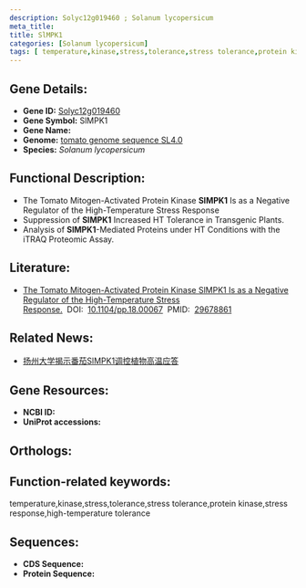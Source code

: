 ```yaml
---
description: Solyc12g019460 ; Solanum lycopersicum
meta_title:
title: SlMPK1
categories: [Solanum lycopersicum]
tags: [ temperature,kinase,stress,tolerance,stress tolerance,protein kinase,stress response,high-temperature tolerance ]
---
```


## Gene Details:
- **Gene ID:**	[Solyc12g019460]()
- **Gene Symbol:** SlMPK1
- **Gene Name:** 
- **Genome:** [tomato genome sequence SL4.0]()
- **Species:** *Solanum lycopersicum*

## Functional Description:
   - The Tomato Mitogen-Activated Protein Kinase **SlMPK1** Is as a Negative Regulator of the High-Temperature Stress Response
   - Suppression of **SlMPK1** Increased HT Tolerance in Transgenic Plants.
   - Analysis of **SlMPK1**-Mediated Proteins under HT Conditions with the iTRAQ Proteomic Assay.

## Literature:
   - [The Tomato Mitogen-Activated Protein Kinase SlMPK1 Is as a Negative Regulator of the High-Temperature Stress Response.]( https://academic.oup.com/plphys/article/177/2/633/6117174?login=true)&nbsp;&nbsp;DOI:&nbsp;&nbsp;[10.1104/pp.18.00067](https://academic.oup.com/plphys/article/177/2/633/6117174?login=true)&nbsp;&nbsp;PMID:&nbsp;&nbsp;[29678861](https://pubmed.ncbi.nlm.nih.gov/29678861/)

## Related News:
   - [扬州大学揭示番茄SlMPK1调控植物高温应答](https://mp.weixin.qq.com/s?__biz=MzIyOTY2NDYyNQ==&mid=2247488788&idx=1&sn=1dbb7d44d17f0274e6b7ce0fb258b128&chksm=e8be670adfc9ee1c4b603273438bff114aed639e899e77d6920047b7da8606cfaa219fb68a69&scene=27#wechat_redirect)

## Gene Resources:
- **NCBI ID:** [](https://www.ncbi.nlm.nih.gov/gene/?term=)
- **UniProt accessions:** [](https://www.uniprot.org/uniprotkb//entry)

## Orthologs:

## Function-related keywords:
temperature,kinase,stress,tolerance,stress tolerance,protein kinase,stress response,high-temperature tolerance

## Sequences:
- **CDS Sequence:**
- **Protein Sequence:**
